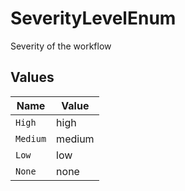 # SeverityLevelEnum

Severity of the workflow


## Values

| Name     | Value    |
| -------- | -------- |
| `High`   | high     |
| `Medium` | medium   |
| `Low`    | low      |
| `None`   | none     |